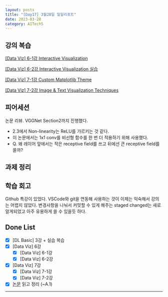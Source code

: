 ```yaml
---
layout: posts
title: "[Day17] 3월28일 일일리포트"
date: 2023-03-28
category: AITech5
---
```


## 강의 복습

[[Data Viz] 6-1강 Interactive Visualization](https://www.notion.so/Data-Viz-6-1-Interactive-Visualization-06281298d8f640f0949396c54a2f6034) 

[[Data Viz] 6-2강 Interactive Visualization 실습](https://www.notion.so/Data-Viz-6-2-Interactive-Visualization-600b832f7a31498b833ecca200329271) 

[[Data Viz] 7-1강 Custom Matplotlib Theme](https://www.notion.so/Data-Viz-7-1-Custom-Matplotlib-Theme-d83bba4edb034f1cb6340fd3d854683c) 

[[Data Viz] 7-2강 Image & Text Visualization Techniques](https://www.notion.so/Data-Viz-7-2-Image-Text-Visualization-Techniques-d46fe30eb8ce4d538140400bd70a9381) 

## 피어세션

논문 리뷰. VGGNet Section2까지 진행했다.

- 2.3에서 Non-linearity는 ReLU를 가르키는 것 같다.
- 이 논문에서는 1x1 conv를 비선형 함수를 한 번 더 적용하기 위해 사용했다.
- Q. 왜 레이어 앞에서는 작은 receptive field를 쓰고 뒤에선 큰 receptive field를 쓸까?

## 과제 정리

## 학습 회고

Github 특강이 있었다. VSCode와 git을 연동해 사용하는 것이 이제는 익숙해서 강의는 어렵지 않았다. 변경사항을 나눠서 커밋할 수 있게 해주는 staged changed는 새로 알게되었고 아주 유용하게 쓸 수 있을듯 하다. 

## Done List

- [x]  [DL Basic] 3강 + 실습 복습
- [x]  [Data Viz] 6강
    - [x]  [Data Viz] 6-1강
    - [x]  [Data Viz] 6-2강
- [x]  [Data Viz] 7강
    - [x]  [Data Viz] 7-1강
    - [x]  [Data Viz] 7-2강
- [x]  [논문](https://www.notion.so/VGGNet-VERY-DEEP-CONVOLUTIONAL-NETWORKS-FOR-LARGE-SCALE-IMAGE-RECOGNITION-ed26f8fbe9674184bcda398eab2eca3e) 읽고 정리 (~A.1)

---
